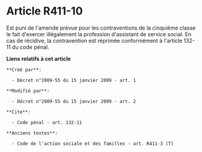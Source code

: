 # Article R411-10

Est puni de l'amende prévue pour les contraventions de la cinquième classe le fait d'exercer illégalement la profession
d'assistant de service social. En cas de récidive, la contravention est réprimée conformément à l'article 132-11 du code
pénal.

**Liens relatifs à cet article**

	**Créé par**:

	  - Décret n°2009-55 du 15 janvier 2009 - art. 1

	**Modifié par**:

	  - Décret n°2009-55 du 15 janvier 2009 - art. 2

	**Cite**:

	  - Code pénal - art. 132-11

	**Anciens textes**:

	  - Code de l'action sociale et des familles - art. R411-3 (T)
